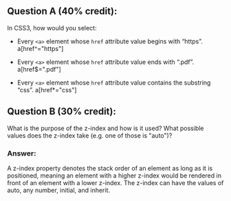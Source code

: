 ## Question A (40% credit):

In CSS3, how would you select:

  - Every `<a>` element whose `href` attribute value begins with “https”.
  	a[href^="https"]

  - Every `<a>` element whose `href` attribute value ends with “.pdf”.
    a[href$=".pdf"]

  - Every `<a>` element whose `href` attribute value contains the substring “css”.
    a[href*="css"]

## Question B (30% credit):

What is the purpose of the z-index and how is it used? What possible values does the z-index take (e.g. one of those is "auto")?

### Answer:
A z-index property denotes the stack order of an element as long as it is positioned, meaning an element with a higher z-index would be rendered in front of an element with a lower z-index. The z-index can have the values of auto, any number, initial, and inherit.